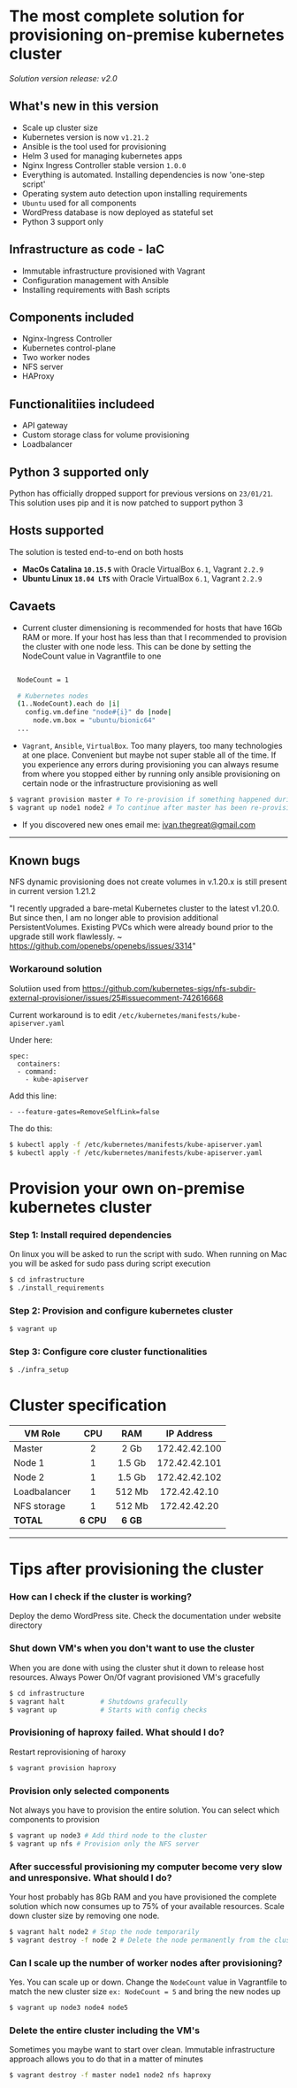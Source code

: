 #  The most complete solution for provisioning on-premise kubernetes cluster
_Solution version release: v2.0_
## What's new in this version
- Scale up cluster size
- Kubernetes version is now `v1.21.2`
- Ansible is the tool used for provisioning
- Helm 3 used for managing kubernetes apps
- Nginx Ingress Controller stable version `1.0.0`
- Everything is automated. Installing dependencies is now 'one-step script'
- Operating system auto detection upon installing requirements
- `Ubuntu` used for all components
- WordPress database is now deployed as stateful set
- Python 3 support only

## Infrastructure as code - IaC

- Immutable infrastructure provisioned with Vagrant
- Configuration management with Ansible
- Installing requirements with Bash scripts

## Components included
- Nginx-Ingress Controller
- Kubernetes control-plane
- Two worker nodes
- NFS server
- HAProxy

## Functionalitiies includeed
- API gateway
- Custom storage class for volume provisioning
- Loadbalancer

## Python 3 supported only
Python has officially dropped support for previous versions on `23/01/21`. This solution uses pip and it is now patched to support python 3

## Hosts supported
The solution is tested end-to-end on both hosts

- **MacOs Catalina `10.15.5`** with Oracle VirtualBox `6.1`, Vagrant `2.2.9`
- **Ubuntu Linux `18.04 LTS`** with Oracle VirtualBox `6.1`, Vagrant `2.2.9`

## Cavaets
- Current cluster dimensioning is recommended for hosts that have 16Gb RAM or more. If your host has less than that I recommended to provision the cluster with one node less. This can be done by setting the NodeCount value in Vagrantfile to one

```bash

  NodeCount = 1

  # Kubernetes nodes
  (1..NodeCount).each do |i|
    config.vm.define "node#{i}" do |node|
      node.vm.box = "ubuntu/bionic64"
  ...
```
- `Vagrant`, `Ansible`, `VirtualBox`. Too many players, too many technologies at one place. Convenient but maybe not super stable all of the time. If you experience any errors during provisioning you can always resume from where you stopped either by running only ansible provisioning on certain node or the infrastructure provisioning as well

```bash
$ vagrant provision master # To re-provision if something happened during ansible provisioning
$ vagrant up node1 node2 # To continue after master has been re-provisioned manually
```
- If you discovered new ones email me: ivan.thegreat@gmail.com

---

## Known bugs

NFS dynamic provisioning does not create volumes in v.1.20.x is still present in current version 1.21.2

"I recently upgraded a bare-metal Kubernetes cluster to the latest v1.20.0. But since then, I am no longer able to provision additional PersistentVolumes. Existing PVCs which were already bound prior to the upgrade still work flawlessly. ~ https://github.com/openebs/openebs/issues/3314"

### Workaround solution

Solutiion used from https://github.com/kubernetes-sigs/nfs-subdir-external-provisioner/issues/25#issuecomment-742616668

Current workaround is to edit `/etc/kubernetes/manifests/kube-apiserver.yaml`

Under here:
```
spec:
  containers:
  - command:
    - kube-apiserver
```
Add this line:
```
- --feature-gates=RemoveSelfLink=false
```

The do this:
```bash
$ kubectl apply -f /etc/kubernetes/manifests/kube-apiserver.yaml
$ kubectl apply -f /etc/kubernetes/manifests/kube-apiserver.yaml
```

# Provision your own on-premise kubernetes cluster

### Step 1: Install required dependencies
On linux you will be asked to run the script with sudo. When running on Mac you will be asked for sudo pass during script execution
```bash
$ cd infrastructure
$ ./install_requirements
```

### Step 2: Provision and configure kubernetes cluster
```bash
$ vagrant up
```

### Step 3: Configure core cluster functionalities
```bash
$ ./infra_setup
```

# Cluster specification

| VM Role   |      CPU     |  RAM | IP Address
|--------|:-------------:|:------:|:----:|
| Master |  2 | 2 Gb | 172.42.42.100
| Node 1 |  1   | 1.5 Gb | 172.42.42.101
| Node 2 | 1 |    1.5 Gb | 172.42.42.102
| Loadbalancer | 1 | 512 Mb | 172.42.42.10
|NFS storage | 1 | 512 Mb| 172.42.42.20
| **TOTAL** | **6 CPU**| **6 GB**



---
# Tips after provisioning the cluster

### How can I check if the cluster is working?

Deploy the demo WordPress site. Check the documentation under website directory

### Shut down VM's when you don't want to use the cluster

When you are done with using the cluster shut it down to release host resources. Always Power On/Of vagrant provisioned VM's gracefully
```bash
$ cd infrastructure
$ vagrant halt         # Shutdowns grafecully
$ vagrant up           # Starts with config checks
```

### Provisioning of haproxy failed. What should I do?
Restart reprovisioning of haroxy
```bash
$ vagrant provision haproxy
```

### Provision only selected components
Not always you have to provision the entire solution. You can select which components to provision
```bash
$ vagrant up node3 # Add third node to the cluster
$ vagrant up nfs # Provision only the NFS server
```

### After successful provisioning my computer become very slow and unresponsive. What should I do?
Your host probably has 8Gb RAM and you have provisioned the complete solution which now consumes up to 75% of your available resources. Scale down cluster size by removing one node.
```bash
$ vagrant halt node2 # Stop the node temporarily
$ vagrant destroy -f node 2 # Delete the node permanently from the cluster
```

### Can I scale up the number of worker nodes after provisioning?
Yes. You can scale up or down. Change the `NodeCount` value in Vagrantfile to match the new cluster size `ex: NodeCount = 5` and bring the new nodes up
```bash
$ vagrant up node3 node4 node5
```
### Delete the entire cluster including the VM's
Sometimes you maybe want to start over clean. Immutable infrastructure approach allows you to do that in a matter of minutes
```bash
$ vagrant destroy -f master node1 node2 nfs haproxy
```
